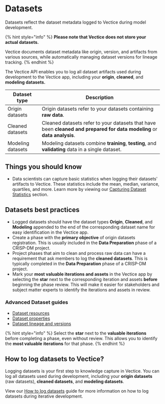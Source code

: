# Datasets

Datasets reflect the dataset metadata logged to Vectice during model development.

{% hint style="info" %}
**Please note that Vectice does not store your actual datasets.**&#x20;

Vectice documents dataset metadata like origin, version, and artifacts from various sources, while automatically managing dataset versions for lineage tracking.
{% endhint %}

The Vectice API enables you to log all dataset artifacts used during development to the Vectice app, including your **origin**, **cleaned**, and **modeling datasets.**

| Dataset type      | Description                                                                                                             |
| ----------------- | ----------------------------------------------------------------------------------------------------------------------- |
| Origin datasets   | Origin datasets refer to your datasets containing **raw data**.                                                         |
| Cleaned datasets  | Cleaned datasets refer to your datasets that have been **cleaned and prepared for data modeling** or **data analysis**. |
| Modeling datasets | Modeling datasets combine **training**, **testing**, and **validating** data in a single dataset.                       |

## Things you should know

* Data scientists can capture basic statistics when logging their datasets' artifacts to Vectice. These statistics include the mean, median, variance, quartiles, and more. Learn more by viewing our [Capturing Dataset Statistics](../../../log-and-manage-assets-with-vectice-api/log-assets-to-vectice/log-datasets.md#capturing-dataset-statistics) section.

## Datasets best practices

* Logged datasets should have the dataset types **Origin**, **Cleaned**, and **Modeling** appended to the end of the corresponding dataset name for easy identification in the Vectice app.
* Create a phase with the **primary objective** of origin datasets registration. This is usually included in the **Data Preparation** phase of a CRISP-DM project.&#x20;
* Project phases that aim to clean and process raw data can have a requirement that ask members to log the **cleaned datasets**. This is typically completed in the **Data Preparation** phase of a CRISP-DM project.
* Mark your **most valuable iterations and assets** in the Vectice app by selecting the **star** next to the corresponding iteration and assets **before** beginning the phase review. This will make it easier for stakeholders and subject matter experts to identify the iterations and assets in review.

### Advanced Dataset guides

* [Dataset resources](dataset-resources.md)
* [Dataset properties](dataset-properties.md)
* [Dataset lineage and versions](dataset-lineage-and-versions.md)

{% hint style="info" %}
Select the **star** next to the **valuable iterations** before completing a phase, even without review. This allows you to identify the **most valuable** **iterations** for that phase.
{% endhint %}

## How to log datasets to Vectice?

Logging datasets is your first step to knowledge capture in Vectice. You can log all datasets used during development, including your **origin datasets** (raw datasets), **cleaned datasets**, and **modeling datasets**.&#x20;

View our [How to log datasets](../../../log-and-manage-assets-with-vectice-api/log-assets-to-vectice/log-datasets.md) guide for more information on how to log datasets during iterative development.
